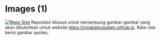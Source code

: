 # Images (1)
[![Repo Size](https://img.shields.io/github/repo-size/IRMABaitussalam/._images?label=size&color=green)](https://github.com/IRMABaitussalam/._images)
Repositori khusus untuk menampung gambar-gambar yang akan dibutuhkan untuk website <https://irmabaitussalam.github.io>. Rata-rata berisi gambar quotes.
